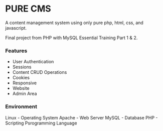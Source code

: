 # PURE CMS

A content management system using only pure php, html, css, and javascript. 

Final project from PHP with MySQL Essential Training Part 1 & 2. 

### Features

- User Authentication
- Sessions
- Content CRUD Operations
- Cookies
- Responsive
- Website
- Admin Area


### Environment

Linux - Operating System
Apache - Web Server
MySQL - Database
PHP - Scripting Psrogramming Language
